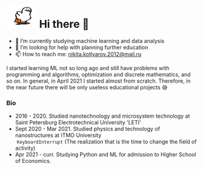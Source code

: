 <h1 align="left"><img src="./welcome.gif" width="80" height="60"> Hi there 👋</h1>


<!--
**Androkotey/androkotey** is a ✨ _special_ ✨ repository because its `README.md` (this file) appears on your GitHub profile.

Here are some ideas to get you started:

- 🔭 I’m currently working on ...
- 🌱 I’m currently learning ...
- 👯 I’m looking to collaborate on ...
- 🤔 I’m looking for help with ...
- 💬 Ask me about ...
- 📫 How to reach me: ...
- 😄 Pronouns: ...
- ⚡ Fun fact: ...
--> 

- 🔭 I’m currently studying machine learning and data analysis
- 🤔 I’m looking for help with planning further education
- 📫 How to reach me: nikita.kotlyarov.2012@mail.ru

I started learning ML not so long ago and still have problems with programming and algorithms, optimization and discrete mathematics, and so on. In general, in April 2021 I started almost from scratch. Therefore, in the near future there will be only useless educational projects 😅

### Bio 

- 2016 - 2020. Studied nanotechnology and microsystem technology at Saint Petersburg Electrotechnical University 'LETI'  
- Sept 2020 - Mar 2021. Studied physics and technology of nanostructures at ITMO University  
&nbsp;```KeyboardInterrupt``` (The realization that is the time to change the field of activity)
- Apr 2021 - curr. Studying Python and ML for admission to Higher School of Economics.
